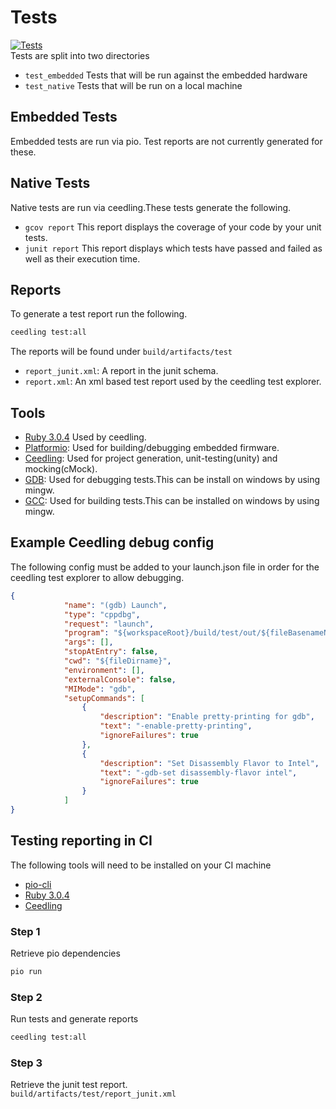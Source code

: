 
# Tests
[![Tests](https://github.com/Pickyp/esppio/actions/workflows/main.yml/badge.svg)](https://github.com/Pickyp/esppio/actions/workflows/main.yml)<br>
Tests are split into two directories
- `test_embedded` Tests that will be run against the embedded hardware
- `test_native` Tests that will be run on a local machine

## Embedded Tests

Embedded tests are run via pio.
Test reports are not currently generated for these.

## Native Tests

Native tests are run via ceedling.These tests generate the following.

- `gcov report` This report displays the coverage of your code by your unit tests.
- `junit report` This report displays which tests have passed and failed as well as their execution time.

## Reports
To generate a test report run the following.
```bash
ceedling test:all
```
The reports will be found under `build/artifacts/test`
- `report_junit.xml`: A report in the junit schema.
- `report.xml`: An xml based test report used by the ceedling test explorer.

## Tools
- [Ruby 3.0.4](https://www.ruby-lang.org/en/) Used by ceedling.
- [Platformio](): Used for building/debugging embedded firmware.
- [Ceedling](http://www.throwtheswitch.org/ceedling): Used for project generation, unit-testing(unity) and mocking(cMock).
- [GDB](https://sourceforge.net/projects/mingw/): Used for debugging tests.This can be install on windows by using mingw.
- [GCC](https://sourceforge.net/projects/mingw/): Used for building tests.This can be installed on windows by using mingw.
## Example Ceedling debug config
The following config must be added to your launch.json file in order for the ceedling test explorer to allow debugging.
```json
{
            "name": "(gdb) Launch",
            "type": "cppdbg",
            "request": "launch",
            "program": "${workspaceRoot}/build/test/out/${fileBasenameNoExtension}.out",
            "args": [],
            "stopAtEntry": false,
            "cwd": "${fileDirname}",
            "environment": [],
            "externalConsole": false,
            "MIMode": "gdb",
            "setupCommands": [
                {
                    "description": "Enable pretty-printing for gdb",
                    "text": "-enable-pretty-printing",
                    "ignoreFailures": true
                },
                {
                    "description": "Set Disassembly Flavor to Intel",
                    "text": "-gdb-set disassembly-flavor intel",
                    "ignoreFailures": true
                }
            ]
}
```
## Testing reporting in CI

The following tools will need to be installed on your CI machine
- [pio-cli](https://docs.platformio.org/en/latest/core/installation.html)
- [Ruby 3.0.4](https://www.ruby-lang.org/en/)
- [Ceedling](http://www.throwtheswitch.org/ceedling)

### Step 1
Retrieve pio dependencies
```bash
pio run
```
### Step 2
Run tests and generate reports
```bash
ceedling test:all
```
### Step 3
Retrieve the junit test report.<br>
`build/artifacts/test/report_junit.xml`
